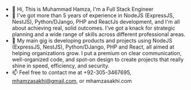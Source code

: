 - 👋 Hi, This is Muhammad Hamza, I'm a Full Stack Engineer
- 💞️ I've got more than 5 years of experience in NodeJS (ExpressJS, NestJS), Python/DJango, PHP and ReactJs development, and I'm all about achieving real, solid outcomes. I've got a knack for strategic planning and a wide range of skills across different professional areas.
- 🌱 My main gig is developing products and projects using NodeJS (ExpressJS, NestJS), Python/DJango, PHP and React, all aimed at helping organizations grow. I put a premium on clear communication, well-organized code, and spot-on design to create projects that really shine in speed, efficiency, and security.
- 📫 Feel free to contact me at +92-305-3467695, mhamzasakhi@gmail.com, or mhamzasakhi.com


<!---
mhamzasakhi/mhamzasakhi is a ✨ special ✨ repository because its `README.md` (this file) appears on your GitHub profile.
You can click the Preview link to take a look at your changes.
--->
